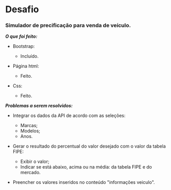 # Desafio

### Simulador de precificação para venda de veículo.

_**O que foi feito:**_

* Bootstrap:
    - Incluído.


* Página html:
    - Feito.


* Css:
    - Feito.


_**Problemas a serem resolvidos:**_ 


* Integrar os dados da API de acordo com as seleções: 
    - Marcas;
    - Modelos;
    - Anos.
    
    
* Gerar o resultado do percentual do valor desejado com o valor da tabela FIPE:
    - Exibir o valor;
    - Indicar se está abaixo, acima ou na média: da tabela FIPE e do mercado.
    
    
* Preencher os valores inseridos no conteúdo "informações veiculo".
